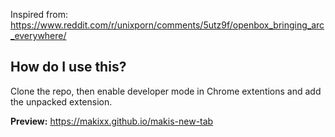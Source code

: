 Inspired from: https://www.reddit.com/r/unixporn/comments/5utz9f/openbox_bringing_arc_everywhere/

## How do I use this?

Clone the repo, then enable developer mode in Chrome extentions and add the unpacked extension.

**Preview:**
https://makixx.github.io/makis-new-tab
